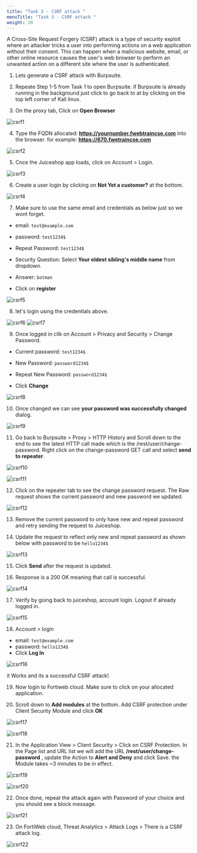 ```yaml
---
title: "Task 3 - CSRF attack "
menuTitle: "Task 3 - CSRF attack "
weight: 20
---
```



A Cross-Site Request Forgery (CSRF) attack is a type of security exploit where an attacker tricks a user into performing actions on a web application without their consent. This can happen when a malicious website, email, or other online resource causes the user's web browser to perform an unwanted action on a different site where the user is authenticated.

1. Lets generate a CSRF attack with Burpsuite. 

2. Repeate Step 1-5 from Task 1 to open Burpsuite. if Burpsuite is already running in the background just click to go back to at by clicking on the top left corner of Kali linux.

3. On the proxy tab, Click on **Open Browser**

![csrf1](csrf1.png)

4. Type the FQDN allocated: **https://yournumber.fwebtraincse.com** into the browser. for example: **https://670.fwetraincse.com**

![csrf2](csrf2.png)

5. Cnce the Juiceshop app loads, click on Account > Login.

![csrf3](csrf3.png)

6. Create a user login by clicking on **Not Yet a customer?** at the bottom. 

![csrf4](csrf4.png)

7. Make sure to use the same email and credentials as below just so we wont forget. 

- email: ```test@example.com```
- password: ```test1234$```
- Repeat Password: ```test1234$```
- Security Question: Select **Your eldest sibling's middle name** from dropdown. 
- Answer: ```botman```

- Click on **register**

![csrf5](csrf5.png)

8. let's login using the credentials above. 

![csrf6](csrf6.png)
![csrf7](csrf7.png)

9. Once logged in clik on Account > Privacy and Security > Change Password. 

- Current password: ```test1234$```
- New Password: ```password1234$```
- Repeat New Password: ```password1234$```

- Click **Change**

![csrf8](csrf8.png)

10. Once changed we can see **your password was successfully changed** dialog. 

![csrf9](csrf9.png)

11. Go back to Burpsuite > Proxy > HTTP History and Scroll down to the end to see the latest HTTP call made which is the /rest/user/change-password. Right click on the change-password GET call and select **send to repeater**. 

![csrf10](csrf10.png)

![csrf11](csrf11.png)

12. Click on the repeater tab to see the change password request. The Raw request shows the current password and new password we updated. 

![csrf12](csrf12.png)

13. Remove the current password to only have new and repeat password and retry sending the request to Juiceshop. 

14. Update the request to reflect only new and repeat password as shown below with password to be ```hello1234$```

![csrf13](csrf13.png)

15. Click **Send** after the request is updated. 

16. Response is a 200 OK meaning that call is successful. 

![csrf14](csrf14.png)

17. Verify by going back to juiceshop, account login. Logout if already logged in. 

![csrf15](csrf15.png)

18. Account > login 

- email: ```test@example.com```
- password: ```hello1234$```
- Click **Log In**

![csrf16](csrf16.png)

it Works and its a successful CSRF attack!.

19. Now login to Fortiweb cloud. Make sure to click on your allocated application.

20. Scroll down to **Add modules** at the bottom. Add CSRF protection under Client Security Module and click **OK**

![csrf17](csrf17.png)

![csrf18](csrf18.png)

21. In the Application View > Client Security > Click on CSRF Protection. In the Page list and URL list we will add the URL **/rest/user/change-password** , update the Action to **Alert and Deny** and click Save. the Module takes ~3 minutes to be in effect. 

![csrf19](csrf19.png)

![csrf20](csrf20.png)


22. Once done, repeat the attack again with Password of your choice and you should see a block message. 

![csrf21](csrf21.png)

23. On FortiWeb cloud, Threat Analytics > Attack Logs > There is a CSRF attack log.

![csrf22](csrf22.png)
